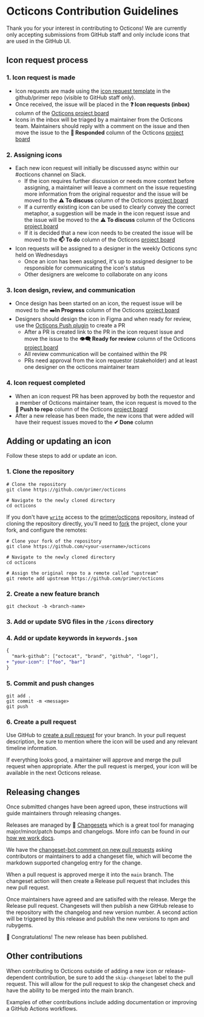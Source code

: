 # Octicons Contribution Guidelines

Thank you for your interest in contributing to Octicons! We are currently only accepting submissions from GitHub staff and only include icons that are used in the GitHub UI.

## Icon request process

### 1. Icon request is made

- Icon requests are made using the [icon request template](https://github.com/github/primer/issues/new?assignees=ashygee&labels=octicon%2C+request&template=2-icon-request.md&title=%5BIcon+request%5D+) in the github/primer repo (visible to GitHub staff only).
- Once received, the issue will be placed in the **❓ Icon requests (inbox)** column of the [Octicons project board](https://github.com/orgs/github/projects/4503/views/11)
- Icons in the inbox will be triaged by a maintainer from the Octicons team. Maintainers should reply with a comment on the issue and then move the issue to the **💬 Responded** column of the Octicons [project board](https://github.com/orgs/github/projects/4503/views/11)

### 2. Assigning icons

- Each new icon request will initially be discussed async within our #octicons channel on Slack.
  - If the icon requires further discussion or needs more context before assigning, a maintainer will leave a comment on the issue requesting more information from the original requestor and the issue will be moved to the **⚠️ To discuss** column of the Octicons [project board](https://github.com/orgs/github/projects/4503/views/11)
  - If a currently existing icon can be used to clearly convey the correct metaphor, a suggestion will be made in the icon request issue and the issue will be moved to the **⚠️ To discuss** column of the Octicons [project board](https://github.com/orgs/github/projects/4503/views/11)
  - If it is decided that a new icon needs to be created the issue will be moved to the **📫 To do** column of the Octicons [project board](https://github.com/orgs/github/projects/4503/views/11)
- Icon requests will be assigned to a designer in the weekly Octicons sync held on Wednesdays
  - Once an icon has been assigned, it's up to assigned designer to be responsible for communicating the icon's status
  - Other designers are welcome to collaborate on any icons

### 3. Icon design, review, and communication

- Once design has been started on an icon, the request issue will be moved to the **✒️In Progress** column of the Octicons [project board](https://github.com/orgs/github/projects/4503/views/11)
- Designers should design the icon in Figma and when ready for review, use the [Octicons Push plugin](https://www.figma.com/community/plugin/825432045044458754/Octicons-Push) to create a PR
  - After a PR is created link to the PR in the icon request issue and move the issue to the **👁‍🗨 Ready for review** column of the Octicons [project board](https://github.com/orgs/github/projects/4503/views/11)
  - All review communication will be contained within the PR
  - PRs need approval from the icon requestor (stakeholder) and at least one designer on the octicons maintainer team

### 4. Icon request completed
- When an icon request PR has been approved by both the requestor and a member of Octicons maintainer team, the icon request is moved to the **🔼 Push to repo** column of the Octicons [project board](https://github.com/github/primer/projects/2)
- After a new release has been made, the new icons that were added will have their request issues moved to the **✔ Done** column


## Adding or updating an icon

Follow these steps to add or update an icon.

### 1. Clone the repository

```shell
# Clone the repository
git clone https://github.com/primer/octicons

# Navigate to the newly cloned directory
cd octicons
```

If you don't have [`write`](https://help.github.com/en/github/getting-started-with-github/access-permissions-on-github) access to the [primer/octicons](https://github.com/primer/octicons) repository, instead of cloning the repository directly, you'll need to [fork](http://help.github.com/fork-a-repo/) the project, clone your fork, and configure the remotes:

```shell
# Clone your fork of the repository
git clone https://github.com/<your-username>/octicons

# Navigate to the newly cloned directory
cd octicons

# Assign the original repo to a remote called "upstream"
git remote add upstream https://github.com/primer/octicons
```

### 2. Create a new feature branch

```shell
git checkout -b <branch-name>
```

### 3. Add or update SVG files in the `/icons` directory

### 4. Add or update keywords in `keywords.json`

```diff
{
  "mark-github": ["octocat", "brand", "github", "logo"],
+ "your-icon": ["foo", "bar"]
}
```

### 5. Commit and push changes

```shell
git add .
git commit -m <message>
git push
```

### 6. Create a pull request

Use GitHub to [create a pull request](https://help.github.com/en/desktop/contributing-to-projects/creating-a-pull-request) for your branch. In your pull request description, be sure to mention where the icon will be used and any relevant timeline information.

If everything looks good, a maintainer will approve and merge the pull request when appropriate. After the pull request is merged, your icon will be available in the next Octicons release.

## Releasing changes

Once submitted changes have been agreed upon, these instructions will guide maintainers through releasing changes.

Releases are managed by 🦋 [Changesets](https://github.com/atlassian/changesets#documentation) which is a great tool for managing major/minor/patch bumps and changelogs. More info can be found in our [how we work docs](https://github.com/github/design-infrastructure/blob/main/how-we-work/engineering/changesets.md#using-changesets-to-prepare-and-publish-a-release).

We have the [changeset-bot comment on new pull requests](https://github.com/changesets/bot#readme) asking contributors or maintainers to add a changeset file, which will become the markdown supported changelog entry for the change.

When a pull request is approved merge it into the `main` branch. The changeset action will then create a Release pull request that includes this new pull request.

Once maintainers have agreed and are satisifed with the release. Merge the Release pull request. Changesets will then publish a new GitHub release to the repository with the changelog and new version number. A second action will be triggered by this release and publish the new versions to npm and rubygems.

🎉 Congratulations! The new release has been published.

## Other contributions

When contributing to Octicons outside of adding a new icon or release-dependent contribution, be sure to add the `skip-changeset` label to the pull request. This will allow for the pull request to skip the changeset check and have the ability to be merged into the main branch. 

Examples of other contributions include adding documentation or improving a GitHub Actions workflows.
